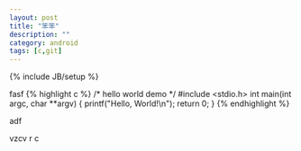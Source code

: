 ```yaml
---
layout: post
title: "笨笨"
description: ""
category: android
tags: [c,git]
---
```

{% include JB/setup %}


fasf
{% highlight c %}
/* hello world demo */
#include <stdio.h>
int main(int argc, char **argv)
{
    printf("Hello, World!\n");
    return 0;
}
{% endhighlight %}

adf


vzcv
r
c

